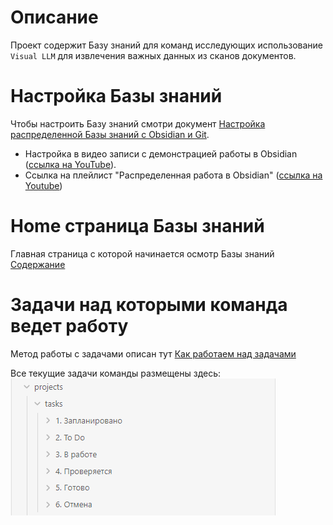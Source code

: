 # Описание

Проект содержит Базу знаний для команд исследующих использование `Visual LLM` для извлечения важных данных из сканов документов.

# Настройка Базы знаний

Чтобы настроить Базу знаний смотри документ [Настройка распределенной Базы знаний с Obsidian и Git](cards/Настройка%20распределенной%20Базы%20знаний%20с%20Obsidian%20и%20Git.md).

* Настройка в видео записи с демонстрацией работы в Obsidian ([ссылка на YouTube](https://youtu.be/v-4f7M84a4M)).
* Ссылка на плейлист "Распределенная работа в Obsidian" ([ссылка на Youtube](https://www.youtube.com/playlist?list=PL71idmSpGAF18vcFmL17-zLwCCUySTTk7))

# Home страница Базы знаний

Главная страница с которой начинается осмотр Базы знаний [Содержание](projects/Содержание.md)

# Задачи над которыми команда ведет работу

Метод работы с задачами описан тут [Как работаем над задачами](cards/Как%20работаем%20над%20задачами.md)

Все текущие задачи команды размещены здесь:
![](files/Как%20работаем%20над%20задачами-20241121-1.png)

